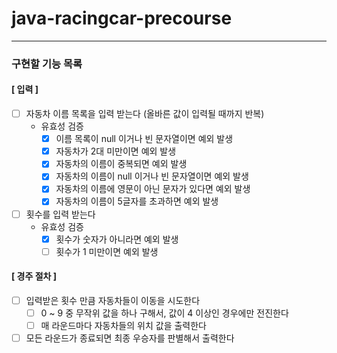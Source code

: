 # java-racingcar-precourse

- - -

### 구현할 기능 목록

#### [ 입력 ]

- [ ] 자동차 이름 목록을 입력 받는다 (올바른 값이 입력될 때까지 반복)
    - 유효성 검증
        - [x] 이름 목록이 null 이거나 빈 문자열이면 예외 발생
        - [x] 자동차가 2대 미만이면 예외 발생
        - [x] 자동차의 이름이 중복되면 예외 발생
        - [x] 자동차의 이름이 null 이거나 빈 문자열이면 예외 발생
        - [x] 자동차의 이름에 영문이 아닌 문자가 있다면 예외 발생
        - [x] 자동차의 이름이 5글자를 초과하면 예외 발생
- [ ] 횟수를 입력 받는다
    - 유효성 검증
        - [x] 횟수가 숫자가 아니라면 예외 발생
        - [ ] 횟수가 1 미만이면 예외 발생

#### [ 경주 절차 ]

- [ ] 입력받은 횟수 만큼 자동차들이 이동을 시도한다
    - [ ] 0 ~ 9 중 무작위 값을 하나 구해서, 값이 4 이상인 경우에만 전진한다
    - [ ] 매 라운드마다 자동차들의 위치 값을 출력한다
- [ ] 모든 라운드가 종료되면 최종 우승자를 판별해서 출력한다